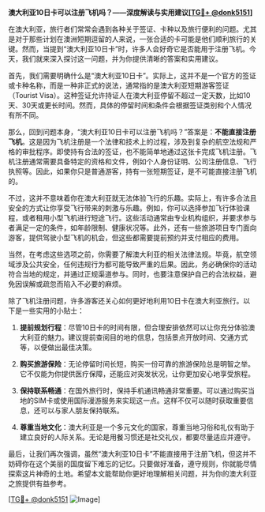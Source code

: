 **澳大利亚10日卡可以注册飞机吗？——深度解读与实用建议[[TG💪+ @donk5151](https://t.me/s/donk5151)]**

在澳大利亚，旅行者们常常会遇到各种关于签证、卡种以及旅行便利的问题。尤其是对于那些计划在澳洲短期逗留的人来说，一张合适的卡可能是他们顺利旅行的关键。然而，当提到“澳大利亚10日卡”时，许多人会好奇它是否能用于注册飞机。今天，我们就来深入探讨这一问题，并为你提供清晰的答案和实用建议。

首先，我们需要明确什么是“澳大利亚10日卡”。实际上，这并不是一个官方的签证或卡种名称，而是一种非正式的说法，通常指的是澳大利亚短期游客签证（Tourist Visa）。这种签证允许持证人在澳大利亚停留不超过一定天数，比如10天、30天或更长时间。然而，具体的停留时间和条件会根据签证类别和个人情况有所不同。

那么，回到问题本身，“澳大利亚10日卡可以注册飞机吗？”答案是：**不能直接注册飞机**。这是因为飞机注册是一个法律和技术上的过程，涉及到复杂的航空法规和严格的审批程序。即使持有合法的签证，也不能简单地通过这张卡完成飞机注册。飞机注册通常需要具备特定的资格和文件，例如个人身份证明、公司注册信息、飞行执照等。因此，如果你只是普通游客，持有一张短期签证，是不可能直接注册飞机的。

不过，这并不意味着你在澳大利亚就无法体验飞行的乐趣。实际上，有许多合法且安全的方式让你享受飞行带来的刺激与乐趣。例如，你可以选择参加飞行体验课程，或者租用小型飞机进行短途飞行。这些活动通常由专业机构组织，并要求参与者满足一定的条件，如年龄限制、健康状况等。此外，还有一些旅游项目专门面向游客，提供驾驶小型飞机的机会，但这些都需要提前预约并支付相应的费用。

当然，在考虑这些选项之前，你需要了解澳大利亚的相关法律法规。毕竟，航空领域涉及公共安全，任何违规行为都可能导致严重的后果。因此，务必确保你的活动符合当地的规定，并通过正规渠道参与。同时，也要注意保护自己的合法权益，避免因误解或疏忽而陷入不必要的麻烦。

除了飞机注册问题，许多游客还关心如何更好地利用10日卡在澳大利亚旅行。以下是一些实用的小贴士：

1. **提前规划行程**：尽管10日卡的时间有限，但合理安排依然可以让你充分体验澳大利亚的魅力。建议提前查阅目的地的信息，包括景点开放时间、交通方式等，以便做出最佳决策。
   
2. **购买旅游保险**：无论停留时间长短，购买一份可靠的旅游保险总是明智之举。它不仅能为你提供医疗保障，还能应对突发状况，让你更加安心地享受旅程。

3. **保持联系畅通**：在国外旅行时，保持手机通讯畅通非常重要。可以通过购买当地的SIM卡或使用国际漫游服务来实现这一点。这样不仅可以随时获取重要信息，还可以与家人朋友保持联系。

4. **尊重当地文化**：澳大利亚是一个多元文化的国家，尊重当地习俗和礼仪有助于建立良好的人际关系。无论是用餐习惯还是社交礼仪，都要尽量适应并遵守。

最后，让我们再次强调，虽然“澳大利亚10日卡”不能直接用于注册飞机，但这并不妨碍你在这个美丽的国度留下难忘的记忆。只要做好准备，遵守规则，你就能尽情探索这片神奇的土地。希望本文能帮助你更好地理解相关问题，并为你的澳大利亚之旅提供有益参考。

[[TG💪+ @donk5151](https://t.me/s/donk5151) ![Image](https://i.postimg.cc/rwNCRYN7/Snipaste-2025-04-30-17-27-05.png)]